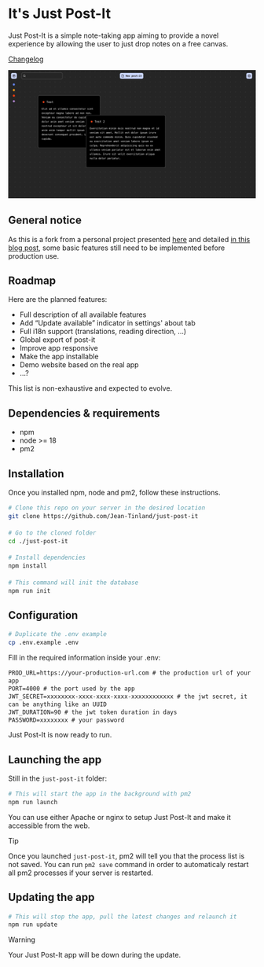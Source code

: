 # It's Just Post-It

Just Post-It is a simple note-taking app aiming to provide a novel experience by allowing the user to just drop notes on a free canvas.

[Changelog](./CHANGELOG.md)

<p align="center">
  <img src="./public/images/preview.jpg" width="600" />
</p>

## General notice

As this is a fork from a personal project presented [here](https://www.jeantinland.com/portfolio/draft-pad/) and detailed [in this blog post](https://www.jeantinland.com/blog/the-ultimate-note-app/), some basic features still need to be implemented before production use.

## Roadmap

Here are the planned features:

- Full description of all available features
- Add “Update available” indicator in settings' about tab
- Full i18n support (translations, reading direction, …)
- Global export of post-it
- Improve app responsive
- Make the app installable
- Demo website based on the real app
- …?

This list is non-exhaustive and expected to evolve.

## Dependencies & requirements

- npm
- node >= 18
- pm2

## Installation

Once you installed npm, node and pm2, follow these instructions.

```bash
# Clone this repo on your server in the desired location
git clone https://github.com/Jean-Tinland/just-post-it

# Go to the cloned folder
cd ./just-post-it

# Install dependencies
npm install

# This command will init the database
npm run init
```

## Configuration

```bash
# Duplicate the .env example
cp .env.example .env
```

Fill in the required information inside your .env:

```env
PROD_URL=https://your-production-url.com # the production url of your app
PORT=4000 # the port used by the app
JWT_SECRET=xxxxxxxx-xxxx-xxxx-xxxx-xxxxxxxxxxxx # the jwt secret, it can be anything like an UUID
JWT_DURATION=90 # the jwt token duration in days
PASSWORD=xxxxxxxx # your password
```

Just Post-It is now ready to run.

## Launching the app

Still in the `just-post-it` folder:

```bash
# This will start the app in the background with pm2
npm run launch
```

You can use either Apache or nginx to setup Just Post-It and make it accessible from the web.

> [!TIP]
> Once you launched `just-post-it`, pm2 will tell you that the process list is not saved. You can run `pm2 save` command in order to automaticaly restart all pm2 processes if your server is restarted.

## Updating the app

```bash
# This will stop the app, pull the latest changes and relaunch it
npm run update
```

> [!WARNING]
> Your Just Post-It app will be down during the update.
